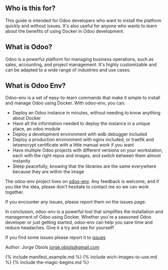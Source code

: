 ## Who is this for?

This guide is intended for Odoo developers who want to install the platform quickly and without issues. It's also useful for anyone who wants to learn about the benefits of using Docker in Odoo development.

## What is Odoo?

Odoo is a powerful platform for managing business operations, such as sales, accounting, and project management. It's highly customizable and can be adapted to a wide range of industries and use cases.

## What is Odoo Env?

Odoo-env is a set of easy-to-learn commands that make it simple to install and manage Odoo using Docker. With odoo-env, you can:

- Deploy an Odoo instance in minutes, without needing to know anything about Docker
- Have all the information needed to deploy the instance in a unique place, an odoo module
- Deploy a development environment with wdb debugger included
- Deploy a production environment with nginx included, or traefik and letsencrypt certificate with a little manual work if you want
- Have multiple Odoo projects with different versions on your workstation, each with the right repos and images, and switch between them almost instantly
- Sleep peacefully, knowing that the libraries are the same everywhere because they are within the image

The odoo-env project lives on [odoo-env](https://github.com/jobiols/odoo-env). Any feedback is welcome, and if you like the idea, please don't hesitate to contact me so we can work together.

If you encounter any issues, please report them on the issues page.

In conclusion, odoo-env is a powerful tool that simplifies the installation and management of Odoo using Docker. Whether you're a seasoned Odoo developer or just getting started, odoo-env can help you save time and reduce headaches. Give it a try and see for yourself!

If you find some issues please report it to [issues](https://github.com/jobiols/odoo-env/issues)

Author: Jorge Obiols <jorge.obiols@gmail.com>

{% include manifest_example.md %}
{% include wich-images-to-use.md %}
{% include the-magic-begins.md %}
